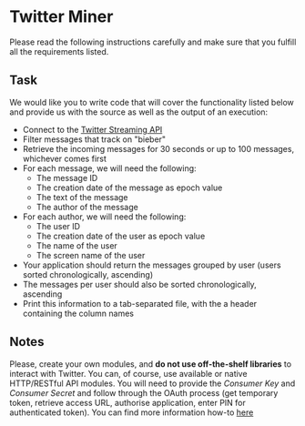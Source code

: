 # Twitter Miner #

Please read the following instructions carefully and make sure that you fulfill all the requirements listed.

## Task ##

We would like you to write code that will cover the functionality listed below and provide us with the source as well as the output of an execution:

+ Connect to the [Twitter Streaming API](https://developer.twitter.com/en/docs/tutorials/consuming-streaming-data)
+ Filter messages that track on "bieber"
+ Retrieve the incoming messages for 30 seconds or up to 100 messages, whichever comes first
+ For each message, we will need the following:
	* The message ID
	* The creation date of the message as epoch value
	* The text of the message
	* The author of the message
+ For each author, we will need the following:
	* The user ID
	* The creation date of the user as epoch value
	* The name of the user
	* The screen name of the user
+ Your application should return the messages grouped by user (users sorted chronologically, ascending)
+ The messages per user should also be sorted chronologically, ascending
+ Print this information to a tab-separated file, with the a header containing the column names

## Notes ##

Please, create your own modules, and **do not use off-the-shelf libraries** to interact with Twitter. You can, of course, use available or native HTTP/RESTful API modules.
You will need to provide the _Consumer Key_ and _Consumer Secret_ and follow through the OAuth process (get temporary token, retrieve access URL, authorise application, enter PIN for authenticated token). You can find more information how-to [here](https://developer.twitter.com/en/docs/basics/authentication/overview/application-only)

